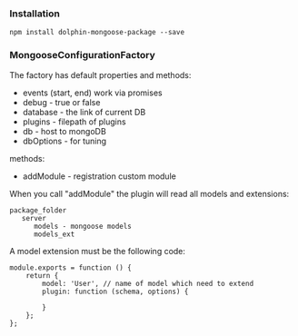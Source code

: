 ### Installation
```npm install dolphin-mongoose-package --save```


### MongooseConfigurationFactory

The factory has default properties and methods:
* events (start, end) work via promises
* debug - true or false
* database - the link of current DB
* plugins - filepath of plugins
* db - host to mongoDB
* dbOptions - for tuning

methods:
* addModule - registration custom module


When you call "addModule" the plugin will read all models and extensions:
```
package_folder
   server
      models - mongoose models
      models_ext
```

A model extension must be the following code:
```
module.exports = function () {
    return {
        model: 'User', // name of model which need to extend
        plugin: function (schema, options) {

        }
    };
};
```
